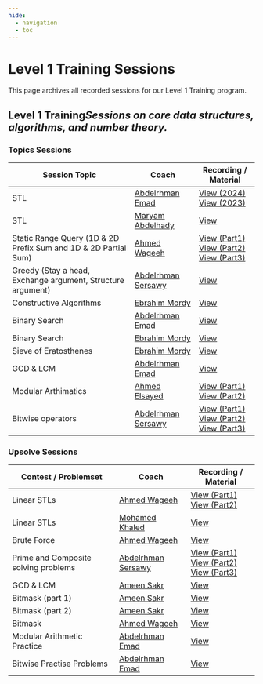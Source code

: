 ```yaml
---
hide:
  - navigation
  - toc
---
```


# Level 1 Training Sessions

This page archives all recorded sessions for our Level 1 Training program.

<div class="level-section">
  <h2>Level 1 Training<em>Sessions on core data structures, algorithms, and number theory.</em></h2>

  <h3>Topics Sessions</h3>
  <table class="sessions-table">
        <thead>
                <th>Session Topic</th>
                <th>Coach</th>
                <th>Recording / Material</th>
            </tr>
        </thead>
        <tbody>
        <tr>
            <td>STL</td>
            <td><a href="#" data-link="coach:abdelrhman_emad">Abdelrhman Emad</a></td>
            <td>
                <a href="https://drive.google.com/drive/folders/1D8jReWLFJj0Qc1KKb5Z-umyCUfkLEfYJ?usp=sharing" target="_blank">View (2024)</a>
                <br>
                <a href="https://drive.google.com/drive/folders/1vYe8slH6AzLiX3xdBhA0BNltvAC0ffeX?usp=sharing" target="_blank">View (2023)</a>
            </td>
        </tr>
        <tr>
            <td>STL</td>
            <td><a href="#" data-link="coach:maryam_abdelhady">Maryam Abdelhady</a></td>
            <td>
                <a href="https://drive.google.com/drive/folders/1A7MuzNd9f-1gBOux9TFAJUcIBGiTjBBR" target="_blank">View</a>
            </td>
        </tr>
        <tr>
            <td>Static Range Query (1D & 2D Prefix Sum and 1D & 2D Partial Sum)</td>
               <td><a href="#" data-link="coach:ahmed_wageeh">Ahmed Wageeh</a></td>
            <td>
               <a href="https://youtu.be/1VWdxf9kafg" target="_blank">View (Part1)</a>
                <br>
                <a href="https://youtu.be/_p4SnBgyu-A" target="_blank">View (Part2)</a>
                <br>
               <a href="https://youtu.be/Aj4TrgMn8DQ" target="_blank">View (Part3)</a>
            </td>
        </tr>
        <tr>
            <td>Greedy (Stay a head, Exchange argument, Structure argument)</td>
               <td><a href="#" data-link="coach:abdelrhman_sersawy">Abdelrhman Sersawy</a></td>
            <td>
                <a href="https://www.youtube.com/watch?v=RBC3EeOIkT4">View</a>
            </td>
        </tr>
        <tr>
            <td>Constructive Algorithms</td>
            <td>
                <a href="#" data-link="coach:ebrahim_mordy">Ebrahim Mordy</a>
            </td>
            <td><a href="https://www.youtube.com/watch?v=FEABVLyuVKI&list=PL7GFWD3CwxpZTCtOGnZbDZpMBDipXwAjo&index=3" target="_blank">View</a></td>
        </tr>
        <tr>
            <td>Binary Search</td>
            <td><a href="#" data-link="coach:abdelrhman_emad">Abdelrhman Emad</a></td>
            <td>
                <a href="https://drive.google.com/drive/folders/1wwuHi_HA7h2DKx3VkihspDHBszHpnDOk?usp=drive_link">View</a>
            </td>
        </tr>
        <tr>
            <td>Binary Search</td>
            <td>
                <a href="#" data-link="coach:ebrahim_mordy">Ebrahim Mordy</a>
            </td>
            <td><a href="https://www.youtube.com/watch?v=TVk4wDjI-mw&list=PL7GFWD3CwxpZTCtOGnZbDZpMBDipXwAjo&index=4" target="_blank">View</a></td>
        </tr>
        <tr>
            <td>Sieve of Eratosthenes</td>
            <td>
                <a href="#" data-link="coach:ebrahim_mordy">Ebrahim Mordy</a>
            </td>
            <td><a href="https://www.youtube.com/watch?v=2Rc7c3Bf3hE&list=PL7GFWD3CwxpZTCtOGnZbDZpMBDipXwAjo&index=2" target="_blank">View</a></td>
        </tr>
        <tr>
            <td>GCD & LCM</td>
            <td><a href="#" data-link="coach:abdelrhman_emad">Abdelrhman Emad</a></td>
            <td>
                <a href="https://drive.google.com/drive/folders/1RZNVlp8hvGQjzbyBQuDbGduzkv_GjnMe?usp=sharing">View</a>
            </td>
        </tr>
        <tr>
            <td>Modular Arthimatics</td>
                <td><a href="#" data-link="coach:ahmed_elsayed">Ahmed Elsayed</a></td>
            <td>
                <a href="https://drive.google.com/file/d/1XeoAi6e29FikQkZR8aJaMstWL9kZE5BR/view?usp=sharing" target="_blank">View (Part1)</a>
                <br>
                <a href="https://drive.google.com/file/d/1nEhyb9jAmUC3qrROIVVUT0fw1g_5wL7N/view" target="_blank">View (Part2)</a>
            </td>
        </tr>
        <tr>
            <td>Bitwise operators</td>
               <td><a href="#" data-link="coach:abdelrhman_sersawy">Abdelrhman Sersawy</a></td>
            <td>
                <a href="https://www.youtube.com/watch?v=82qVMWtY18w" target="_blank">View (Part1)</a>
                <br>
                <a href="https://www.youtube.com/watch?v=mQizHlEKrIA" target="_blank">View (Part2)</a>
                <br>
                <a href="https://www.youtube.com/watch?v=D5XOTZ518S4" target="_blank">View (Part3)</a>
            </td>
        </tr>
    </tbody>
  </table>

  <h3>Upsolve Sessions</h3>
  <table class="sessions-table">
    <thead>
        <tr>
            <th>Contest / Problemset</th>
            <th>Coach</th>
            <th>Recording / Material</th>
        </tr>
    </thead>
    <tbody>
        <tr>
            <td>Linear STLs</td>
               <td><a href="#" data-link="coach:ahmed_wageeh">Ahmed Wageeh</a></td>
            <td>
               <a href="https://www.youtube.com/watch?v=dW8Vcc2JJBE" target="_blank">View (Part1)</a>
                <br>
                <a href="https://www.youtube.com/watch?v=cPef-TEN-UE&t=1382s" target="_blank">View (Part2)</a>
            </td>
        </tr>
        <tr>
            <td>Linear STLs</td>
               <td><a href="#" data-link="coach:mohamed_khaled">Mohamed Khaled</a></td>
            <td>
               <a href="https://drive.google.com/drive/folders/1kAVeYXJL-42fEoid_v_i2EBwJLZtyPmH" target="_blank">View</a>
            </td>
        </tr>
         <tr>
            <td>Brute Force</td>
               <td><a href="#" data-link="coach:ahmed_wageeh">Ahmed Wageeh</a></td>
            <td>
               <a href="https://youtu.be/FSmHbG_ZBUs" target="_blank">View</a>
            </td>
        </tr>
        <tr>
            <td>Prime and Composite solving problems</td>
               <td><a href="#" data-link="coach:abdelrhman_sersawy">Abdelrhman Sersawy</a></td>
            <td>
                <a href="https://www.youtube.com/watch?v=MxQPntwurfU" target="_blank">View (Part1)</a>
                <br>
                <a href="https://www.youtube.com/watch?v=nb1LJU6nURE" target="_blank">View (Part2)</a>
                <br>
                <a href="https://www.youtube.com/watch?v=cjQMc_0yIvk" target="_blank">View (Part3)</a>
            </td>
        </tr>
        <tr>
            <td>GCD & LCM</td>
            <td><a href="#" data-link="coach:ameen_sakr">Ameen Sakr</a></td>
            <td>
                <a href="https://www.youtube.com/watch?v=Zb0NGEO09t4&list=PLYROQO7GJZJMwzFCMvdTmsIyBxEGnn6Be">View</a>
            </td>
        </tr>
        <tr>
            <td>Bitmask (part 1)</td>
            <td><a href="#" data-link="coach:ameen_sakr">Ameen Sakr</a></td>
            <td>
                <a href="https://www.youtube.com/watch?v=HKsMNoNnoRQ&list=PLYROQO7GJZJMv8V6riZJutDa0zbsm9Qq4">View</a>
            </td>
        </tr>
        <tr>
            <td>Bitmask (part 2)</td>
            <td><a href="#" data-link="coach:ameen_sakr">Ameen Sakr</a></td>
            <td>
                <a href="https://www.youtube.com/playlist?list=PLYROQO7GJZJNrANmDuL3uk24oy4aql-4F">View</a>
            </td>
        </tr>
         <tr>
            <td>Bitmask</td>
               <td><a href="#" data-link="coach:ahmed_wageeh">Ahmed Wageeh</a></td>
            <td>
               <a href="https://youtu.be/jTbjxW69Sa8" target="_blank">View</a>
            </td>
        </tr>
        <tr>
            <td>Modular Arithmetic Practice</td>
            <td><a href="#" data-link="coach:abdelrhman_emad">Abdelrhman Emad</a></td>
            <td>
                <a href="https://drive.google.com/drive/folders/1RT_FMm4yeNEouhDY4LFndSQ7UyGb1o9X?usp=sharing">View</a>
            </td>
        </tr>
        <tr>
            <td>Bitwise Practise Problems</td>
            <td><a href="#" data-link="coach:abdelrhman_emad">Abdelrhman Emad</a></td>
            <td>
                <a href="https://drive.google.com/drive/folders/1_12GanpS4WS5EkgtBISk00X2VX8c-cPF?usp=sharing">View</a>
            </td>
        </tr>
    </tbody>
  </table>
</div>
